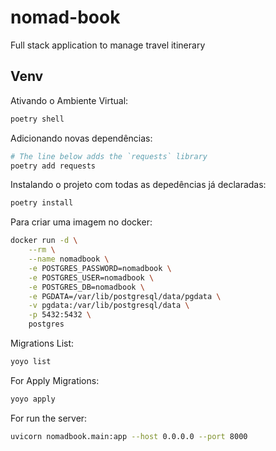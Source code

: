 # nomad-book

Full stack application to manage travel itinerary

## Venv 

Ativando o Ambiente Virtual:
```sh
poetry shell
```

Adicionando novas dependências:
```sh
# The line below adds the `requests` library
poetry add requests
```

Instalando o projeto com todas as depedências já declaradas:
```sh
poetry install
```

Para criar uma imagem no docker:
```sh
docker run -d \
    --rm \
    --name nomadbook \
    -e POSTGRES_PASSWORD=nomadbook \
    -e POSTGRES_USER=nomadbook \
    -e POSTGRES_DB=nomadbook \
    -e PGDATA=/var/lib/postgresql/data/pgdata \
    -v pgdata:/var/lib/postgresql/data \
    -p 5432:5432 \
    postgres
```

Migrations List:
```sh
yoyo list 
```
For Apply Migrations:
```sh
yoyo apply
```

For run the server:
```sh
uvicorn nomadbook.main:app --host 0.0.0.0 --port 8000
```
